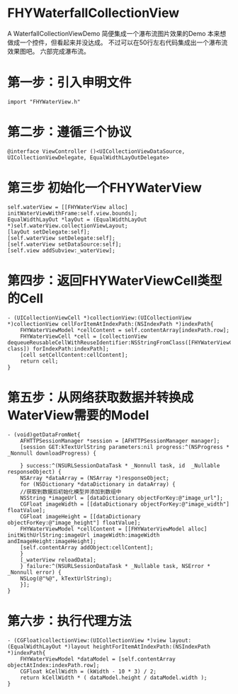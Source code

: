 # FHYWaterfallCollectionView
A WaterfallCollectionViewDemo
简便集成一个瀑布流图片效果的Demo
本来想做成一个控件，但看起来并没达成。
不过可以在50行左右代码集成出一个瀑布流效果图吧。
六部完成瀑布流。

# 第一步：引入申明文件
    import "FHYWaterView.h"

# 第二步：遵循三个协议
    @interface ViewController ()<UICollectionViewDataSource, UICollectionViewDelegate, EqualWidthLayOutDelegate>

# 第三步 初始化一个FHYWaterView
    self.waterView = [[FHYWaterView alloc] initWaterViewWithFrame:self.view.bounds];
    EqualWidthLayOut *layOut = (EqualWidthLayOut *)self.waterView.collectionViewLayout;
    [layOut setDelegate:self];
    [self.waterView setDelegate:self];
    [self.waterView setDataSource:self];
    [self.view addSubview:_waterView];


# 第四步：返回FHYWaterViewCell类型的Cell
    - (UICollectionViewCell *)collectionView:(UICollectionView *)collectionView cellForItemAtIndexPath:(NSIndexPath *)indexPath{
        FHYWaterViewModel *cellContent = self.contentArray[indexPath.row];
        FHYWaterViewCell *cell = [collectionView dequeueReusableCellWithReuseIdentifier:NSStringFromClass([FHYWaterViewCell class]) forIndexPath:indexPath];
        [cell setCellContent:cellContent];
        return cell;
    }

# 第五步：从网络获取数据并转换成WaterView需要的Model
    - (void)getDataFromNet{
        AFHTTPSessionManager *session = [AFHTTPSessionManager manager];
        [session GET:kTextUrlString parameters:nil progress:^(NSProgress * _Nonnull downloadProgress) {

        } success:^(NSURLSessionDataTask * _Nonnull task, id  _Nullable responseObject) {
        NSArray *dataArray = (NSArray *)responseObject;
        for (NSDictionary *dataDictionary in dataArray) {
        //获取到数据后初始化模型并添加到数组中
        NSString *imageUrl = [dataDictionary objectForKey:@"image_url"];
        CGFloat imageWidth = [[dataDictionary objectForKey:@"image_width"] floatValue];
        CGFloat imageHeight = [[dataDictionary objectForKey:@"image_height"] floatValue];
        FHYWaterViewModel *cellContent = [[FHYWaterViewModel alloc] initWithUrlString:imageUrl imageWidth:imageWidth andImageHeight:imageHeight];
        [self.contentArray addObject:cellContent];
        }
        [_waterView reloadData];
        } failure:^(NSURLSessionDataTask * _Nullable task, NSError * _Nonnull error) {
        NSLog(@"%@", kTextUrlString);
        }];
    }



# 第六步：执行代理方法
    - (CGFloat)collectionView:(UICollectionView *)view layout:(EqualWidthLayOut *)layout heightForItemAtIndexPath:(NSIndexPath *)indexPath{
        FHYWaterViewModel *dataModel = [self.contentArray objectAtIndex:indexPath.row];
        CGFloat kCellWidth = (kWidth - 10 * 3) / 2;
        return kCellWidth * ( dataModel.height / dataModel.width );
    }
